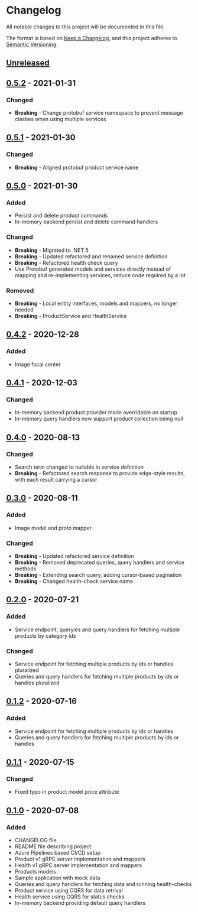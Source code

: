 # Changelog

All notable changes to this project will be documented in this file.

The format is based on [Keep a Changelog](https://keepachangelog.com/en/1.0.0/),
and this project adheres to [Semantic Versioning](https://semver.org/spec/v2.0.0.html).

## [Unreleased]

## [0.5.2] - 2021-01-31

### Changed

- **Breaking** - Change protobuf service namespace to prevent message clashes when using multiple services

## [0.5.1] - 2021-01-30

### Changed

- **Breaking** - Aligned protobuf product service name

## [0.5.0] - 2021-01-30

### Added

- Persist and delete product commands
- In-memory backend persist and delete command handlers

### Changed

- **Breaking** - Migrated to .NET 5
- **Breaking** - Updated refactored and renamed service definition
- **Breaking** - Refactored health check query
- Use Protobuf generated models and services directly instead of mapping and re-implementing services, reduce code required by a lot

### Removed

- **Breaking** - Local entity interfaces, models and mappers, no longer needed
- **Breaking** - ProductService and HealthService



## [0.4.2] - 2020-12-28

### Added

- Image focal center

## [0.4.1] - 2020-12-03

### Changed

- In-memory backend product provider made overridable on startup
- In-memory query handlers now support product collection being null

## [0.4.0] - 2020-08-13

### Changed

- Search term changed to nullable in service definition
- **Breaking** - Refactored search response to provide edge-style results, with each result carrying a cursor

## [0.3.0] - 2020-08-11

### Added

- Image model and proto mapper

### Changed

- **Breaking** - Updated refactored service definition
- **Breaking** - Removed deprecated queries, query handlers and service methods
- **Breaking** - Extending search query, adding cursor-based pagination
- **Breaking** - Changed health-check service name

## [0.2.0] - 2020-07-21

### Added

- Service endpoint, queryies and query handlers for fetching multiple products by category ids

### Changed

- Service endpoint for fetching multiple products by ids or handles pluralized
- Queries and query handlers for fetching multiple products by ids or handles pluralized

## [0.1.2] - 2020-07-16

### Added

- Service endpoint for fetching multiple products by ids or handles
- Queries and query handlers for fetching multiple products by ids or handles

## [0.1.1] - 2020-07-15

### Changed

- Fixed typo in product model price attribute

## [0.1.0] - 2020-07-08

### Added

- CHANGELOG file
- README file describing project
- Azure Pipelines based CI/CD setup
- Product v1 gRPC server implementation and mappers
- Health v1 gRPC server implementation and mappers
- Products models
- Sample application with mock data
- Queries and query handlers for fetching data and running health-checks
- Product service using CQRS for data retrival
- Health service using CQRS for status checks
- In-memory backend providing default query handlers

[unreleased]: https://github.com/SorenA/lightops-commerce-services-product/compare/0.5.2...develop
[0.5.2]: https://github.com/SorenA/lightops-commerce-services-product/tree/0.5.2
[0.5.1]: https://github.com/SorenA/lightops-commerce-services-product/tree/0.5.1
[0.5.0]: https://github.com/SorenA/lightops-commerce-services-product/tree/0.5.0
[0.4.2]: https://github.com/SorenA/lightops-commerce-services-product/tree/0.4.2
[0.4.1]: https://github.com/SorenA/lightops-commerce-services-product/tree/0.4.1
[0.4.0]: https://github.com/SorenA/lightops-commerce-services-product/tree/0.4.0
[0.3.0]: https://github.com/SorenA/lightops-commerce-services-product/tree/0.3.0
[0.2.0]: https://github.com/SorenA/lightops-commerce-services-product/tree/0.2.0
[0.1.2]: https://github.com/SorenA/lightops-commerce-services-product/tree/0.1.2
[0.1.1]: https://github.com/SorenA/lightops-commerce-services-product/tree/0.1.1
[0.1.0]: https://github.com/SorenA/lightops-commerce-services-product/tree/0.1.0
